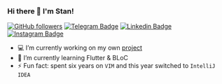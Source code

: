 ### Hi there 👋 I'm Stan!
[![GitHub followers](https://img.shields.io/github/followers/Dsazz?label=Follow&style=social)](https://github.com/Dsazz/?tab=follow)
[![Telegram Badge](https://img.shields.io/badge/-stanislav_stepanenko-blue?style=social&logo=Telegram&link=https://t.me/stanislav_stepanenko)](https://t.me/stanislav_stepanenko) 
[![Linkedin Badge](https://img.shields.io/badge/-Stanislav%20Stepanenko-blue?style=social&logo=Linkedin&logoColor=blue&link=https://www.linkedin.com/in/stanislav_stepanenko/)](https://www.linkedin.com/in/stanislav_stepanenko/) 
[![Instagram Badge](https://img.shields.io/badge/-stanislav.stepanenko.93-blue?style=social&logo=Instagram&link=https://www.instagram.com/stanislav.stepanenko.93/)](https://www.instagram.com/stanislav.stepanenko.93/) 

- 💻 I’m currently working on my own [project](https://github.com/Dsazz/flutter_playground)
- 🧠 I’m currently learning Flutter & BLoC
- ⚡ Fun fact: spent six years on `VIM` and this year switched to `IntelliJ IDEA`
